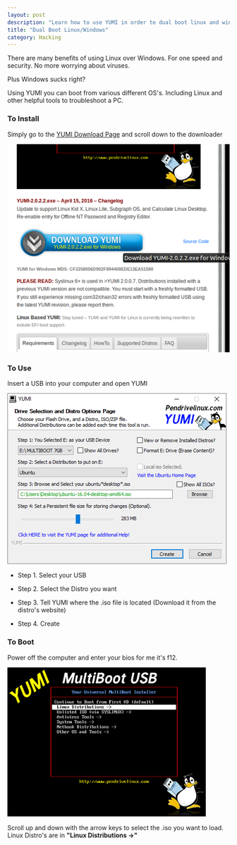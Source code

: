 ```yaml
---
layout: post
description: "Learn how to use YUMI in order to dual boot linux and windows. Kali linux 2, Fedora, Ubuntu, Linux Mint."
title: "Dual Boot Linux/Windows"
category: Hacking
---
```


There are many benefits of using Linux over Windows. For one speed and security. No more worrying about viruses. 

<!--more-->

Plus Windows sucks right?

Using YUMI you can boot from various different OS's. Including Linux and other helpful tools to troubleshoot a PC.

### To Install 

Simply go to the [YUMI Download Page](http://www.pendrivelinux.com/yumi-multiboot-usb-creator/) and scroll down to the downloader 

![YUMI-installer](/images/yumi-installer.png)

### To Use 

Insert a USB into your computer and open YUMI

![YUMI-creator](/images/yumi-creator.png)

* Step 1. Select your USB

* Step 2. Select the Distro you want 

* Step 3. Tell YUMI where the .iso file is located (Download it from the distro's website) 

* Step 4. Create

### To Boot 

Power off the computer and enter your bios for me it's f12. 

![YUMI-boot](/images/yumi-boot.png)

Scroll up and down with the arrow keys to select the .iso you want to load. Linux Distro's are in **"Linux Distributions ->"**


